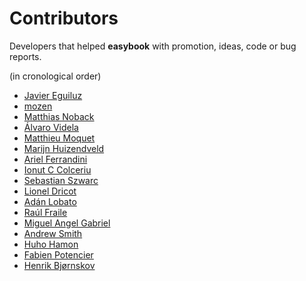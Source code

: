 # Contributors #

Developers that helped **easybook** with promotion, ideas, code or bug reports.

(in cronological order)

  * [Javier Eguiluz](https://github.com/javiereguiluz)
  * [mozen](https://github.com/mozen)
  * [Matthias Noback](https://github.com/matthiasnoback)
  * [Álvaro Videla](https://github.com/videlalvaro)
  * [Matthieu Moquet](https://github.com/MattKetmo)
  * [Marijn Huizendveld](https://github.com/marijn)
  * [Ariel Ferrandini](https://github.com/aferrandini)
  * [Ionut C Colceriu](https://github.com/ghinda)
  * [Sebastian Szwarc](https://github.com/Behinder)
  * [Lionel Dricot](https://github.com/ploum)
  * [Adán Lobato](https://github.com/adanlobato)
  * [Raúl Fraile](https://github.com/raulfraile)
  * [Miguel Angel Gabriel](https://github.com/magabriel)
  * [Andrew Smith](https://github.com/silentworks)
  * [Huho Hamon](https://github.com/hhamon)
  * [Fabien Potencier](https://github.com/fabpot)
  * [Henrik Bjørnskov](https://github.com/henrikbjorn)
